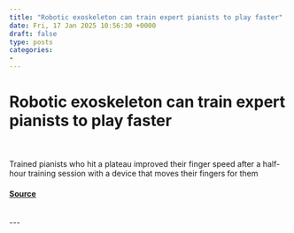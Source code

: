 ```yaml
---
title: "Robotic exoskeleton can train expert pianists to play faster"
date: Fri, 17 Jan 2025 10:56:30 +0000
draft: false
type: posts
categories: 
- 
---
```

# Robotic exoskeleton can train expert pianists to play faster

<br/>

<br/>
Trained pianists who hit a plateau improved their finger speed after a half-hour training session with a device that moves their fingers for them

#### [Source](https://www.newscientist.com/article/2464473-robotic-exoskeleton-can-train-expert-pianists-to-play-faster/?utm_campaign=RSS%7CNSNS&utm_source=NSNS&utm_medium=RSS&utm_content=technology)

<br/>
---

